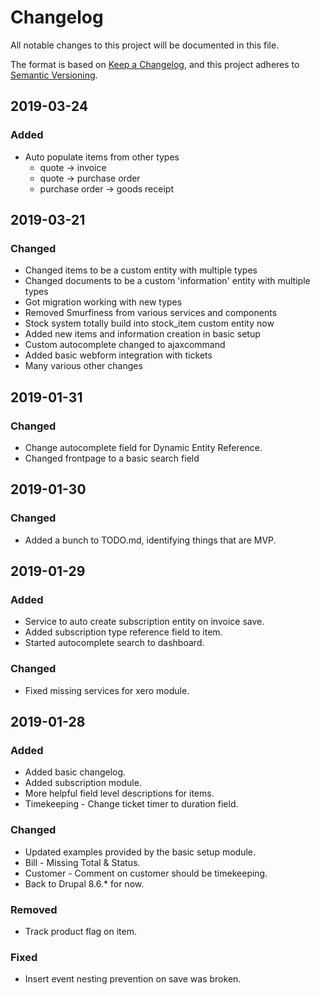 
# Changelog
All notable changes to this project will be documented in this file.

The format is based on [Keep a Changelog](https://keepachangelog.com/en/1.0.0/),
and this project adheres to [Semantic Versioning](https://semver.org/spec/v2.0.0.html).

## 2019-03-24
### Added
- Auto populate items from other types
  - quote -> invoice
  - quote -> purchase order
  - purchase order -> goods receipt

## 2019-03-21
### Changed
- Changed items to be a custom entity with multiple types
- Changed documents to be a custom 'information' entity with multiple types
- Got migration working with new types
- Removed Smurfiness from various services and components
- Stock system totally build into stock_item custom entity now
- Added new items and information creation in basic setup
- Custom autocomplete changed to ajaxcommand
- Added basic webform integration with tickets
- Many various other changes

## 2019-01-31
### Changed
- Change autocomplete field for Dynamic Entity Reference.
- Changed frontpage to a basic search field

## 2019-01-30
### Changed
- Added a bunch to TODO.md, identifying things that are MVP.

## 2019-01-29
### Added
- Service to auto create subscription entity on invoice save.
- Added subscription type reference field to item.
- Started autocomplete search to dashboard.

### Changed
- Fixed missing services for xero module.

## 2019-01-28
### Added
- Added basic changelog.
- Added subscription module.
- More helpful field level descriptions for items.
- Timekeeping - Change ticket timer to duration field.

### Changed
- Updated examples provided by the basic setup module.
- Bill - Missing Total & Status.
- Customer - Comment on customer should be timekeeping.
- Back to Drupal 8.6.* for now.

### Removed
- Track product flag on item.

### Fixed
- Insert event nesting prevention on save was broken.
